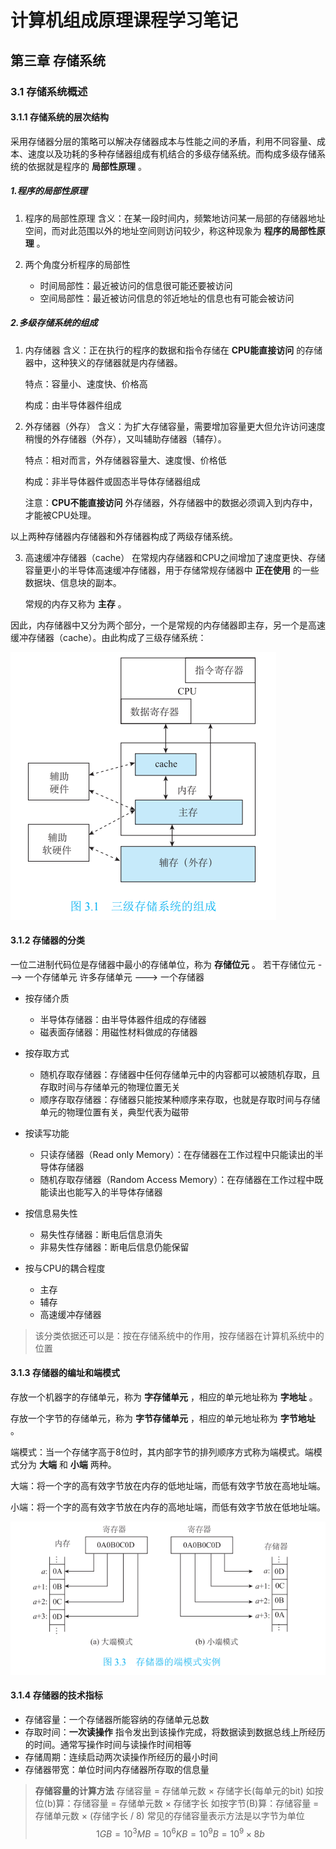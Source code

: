 # 计算机组成原理课程学习笔记

## 第三章 存储系统

### 3.1 存储系统概述

#### 3.1.1 存储系统的层次结构

采用存储器分层的策略可以解决存储器成本与性能之间的矛盾，利用不同容量、成本、速度以及功耗的多种存储器组成有机结合的多级存储系统。而构成多级存储系统的依据就是程序的 **局部性原理** 。

##### 1.程序的局部性原理

1. 程序的局部性原理
   含义：在某一段时间内，频繁地访问某一局部的存储器地址空间，而对此范围以外的地址空间则访问较少，称这种现象为 **程序的局部性原理** 。

2. 两个角度分析程序的局部性
   * 时间局部性：最近被访问的信息很可能还要被访问
   * 空间局部性：最近被访问信息的邻近地址的信息也有可能会被访问

##### 2.多级存储系统的组成

1. 内存储器
   含义：正在执行的程序的数据和指令存储在 **CPU能直接访问** 的存储器中，这种狭义的存储器就是内存储器。

   特点：容量小、速度快、价格高

   构成：由半导体器件组成

2. 外存储器（外存）
   含义：为扩大存储容量，需要增加容量更大但允许访问速度稍慢的外存储器（外存），又叫辅助存储器（辅存）。

   特点：相对而言，外存储器容量大、速度慢、价格低

   构成：非半导体器件或固态半导体存储器组成

   注意：**CPU不能直接访问** 外存储器，外存储器中的数据必须调入到内存中，才能被CPU处理。

以上两种存储器内存储器和外存储器构成了两级存储系统。

3. 高速缓冲存储器（cache）
   在常规内存储器和CPU之间增加了速度更快、存储容量更小的半导体高速缓冲存储器，用于存储常规存储器中 **正在使用** 的一些数据块、信息块的副本。

   常规的内存又称为 **主存** 。

因此，内存储器中又分为两个部分，一个是常规的内存储器即主存，另一个是高速缓冲存储器（cache）。由此构成了三级存储系统：

![](images/2022-11-11-17-35-35.png)

#### 3.1.2  存储器的分类

一位二进制代码位是存储器中最小的存储单位，称为 **存储位元** 。
若干存储位元 ---> 一个存储单元
许多存储单元 ---> 一个存储器

* 按存储介质
  * 半导体存储器：由半导体器件组成的存储器
  * 磁表面存储器：用磁性材料做成的存储器

* 按存取方式
  * 随机存取存储器：存储器中任何存储单元中的内容都可以被随机存取，且存取时间与存储单元的物理位置无关
  * 顺序存取存储器：存储器只能按某种顺序来存取，也就是存取时间与存储单元的物理位置有关，典型代表为磁带

* 按读写功能
  * 只读存储器（Read only Memory）：在存储器在工作过程中只能读出的半导体存储器
  * 随机存取存储器（Random Access Memory）：在存储器在工作过程中既能读出也能写入的半导体存储器

* 按信息易失性
  * 易失性存储器：断电后信息消失
  * 非易失性存储器：断电后信息仍能保留

* 按与CPU的耦合程度
  * 主存
  * 辅存
  * 高速缓冲存储器
> 该分类依据还可以是：按在存储系统中的作用，按存储器在计算机系统中的位置

#### 3.1.3  存储器的编址和端模式

存放一个机器字的存储单元，称为 **字存储单元** ，相应的单元地址称为 **字地址** 。

存放一个字节的存储单元，称为 **字节存储单元** ，相应的单元地址称为 **字节地址** 。

端模式：当一个存储字高于8位时，其内部字节的排列顺序方式称为端模式。端模式分为 **大端** 和 **小端** 两种。

大端：将一个字的高有效字节放在内存的低地址端，而低有效字节放在高地址端。

小端：将一个字的高有效字节放在内存的高地址端，而低有效字节放在低地址端。

![](images/2022-11-11-18-52-02.png)

#### 3.1.4  存储器的技术指标

* 存储容量：一个存储器所能容纳的存储单元总数
* 存取时间：**一次读操作** 指令发出到该操作完成，将数据读到数据总线上所经历的时间。通常写操作时间与读操作时间相等
* 存储周期：连续启动两次读操作所经历的最小时间
* 存储器带宽：单位时间内存储器所存取的信息量

> **存储容量的计算方法**
> 存储容量 = 存储单元数 × 存储字长(每单元的bit)
> 如按位(b)算：存储容量 = 存储单元数 × 存储字长
> 如按字节(B)算：存储容量 = 存储单元数 × (存储字长 / 8)
> 常见的存储容量表示方法是以字节为单位
> $$1GB = 10^3 MB = 10^6 KB = 10^9 B = 10^9 \times 8 b$$ 
